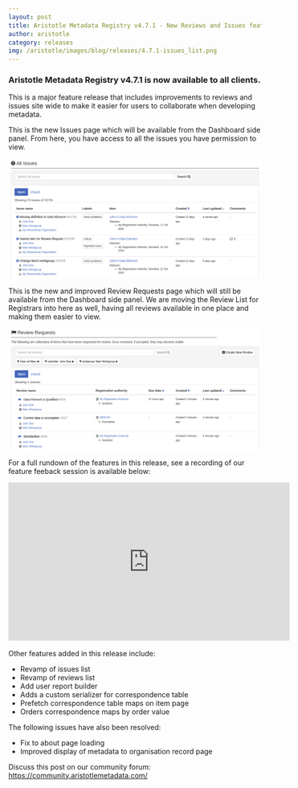 ```yaml
---
layout: post
title: Aristotle Metadata Registry v4.7.1 - New Reviews and Issues feature release!
author: aristotle
category: releases
img: /aristotle/images/blog/releases/4.7.1-issues_list.png
---
```


### Aristotle Metadata Registry v4.7.1 is now available to all clients.

This is a major feature release that includes improvements to reviews and issues site wide to make it easier for users to collaborate when developing metadata.

This is the new Issues page which will be available from the Dashboard side panel. From here, you have access to all the issues you have permission to view.

![](/aristotle/images/blog/releases/4.7.1-issues_list.png "New issues list")

This is the new and improved Review Requests page which will still be available from the Dashboard side panel. We are moving the Review List for Registrars into here as well, having all reviews available in one place and making them easier to view.

![](/aristotle/images/blog/releases/4.7.1-reviews_list.png "New reviews list")

For a full rundown of the features in this release, see a recording of our feature feeback session is available below:

<iframe width="560" height="315" src="https://www.youtube.com/embed/Qr7Eok8ABns" frameborder="0" allow="accelerometer; autoplay; clipboard-write; encrypted-media; gyroscope; picture-in-picture" allowfullscreen></iframe>


Other features added in this release include:
- Revamp of issues list
- Revamp of reviews list
- Add user report builder
- Adds a custom serializer for correspondence table
- Prefetch correspondence table maps on item page
- Orders correspondence maps by order value

The following issues have also been resolved:
- Fix to about page loading
- Improved display of metadata to organisation record page

Discuss this post on our community forum: https://community.aristotlemetadata.com/

